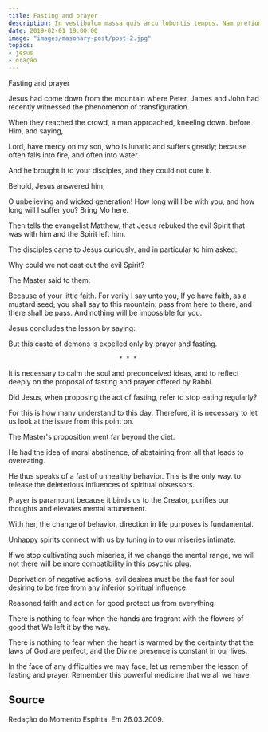```yaml
---
title: Fasting and prayer
description: In vestibulum massa quis arcu lobortis tempus. Nam pretium arcu in odio vulputate luctus.
date: 2019-02-01 19:00:00
image: "images/masonary-post/post-2.jpg"
topics: 
- jesus
- oração
---
```


Fasting and prayer

Jesus had come down from the mountain where Peter, James and John had recently
witnessed the phenomenon of transfiguration.

When they reached the crowd, a man approached, kneeling down.
before Him, and saying,

Lord, have mercy on my son, who is lunatic and suffers greatly; because
often falls into fire, and often into water.

And he brought it to your disciples, and they could not cure it.

Behold, Jesus answered him,

O unbelieving and wicked generation! How long will I be with you, and how long
will I suffer you? Bring Mo here.

Then tells the evangelist Matthew, that Jesus rebuked the evil Spirit that
was with him and the Spirit left him.

The disciples came to Jesus curiously, and in particular to him
asked:

Why could we not cast out the evil Spirit?

The Master said to them:

Because of your little faith. For verily I say unto you, If ye have faith,
as a mustard seed, you shall say to this mountain: pass from here to there, and there shall be
pass. And nothing will be impossible for you.

Jesus concludes the lesson by saying:

But this caste of demons is expelled only by prayer and fasting.

                                   * * *

It is necessary to calm the soul and preconceived ideas, and to reflect deeply
on the proposal of fasting and prayer offered by Rabbi.

Did Jesus, when proposing the act of fasting, refer to stop eating
regularly?

For this is how many understand to this day. Therefore, it is necessary to
let us look at the issue from this point on.

The Master's proposition went far beyond the diet.

He had the idea of ​​moral abstinence, of abstaining from all that
leads to overeating.

He thus speaks of a fast of unhealthy behavior. This is the only way.
to release the deleterious influences of spiritual obsessors.

Prayer is paramount because it binds us to the Creator, purifies our thoughts and
elevates mental attunement.

With her, the change of behavior, direction in life purposes is
fundamental.

Unhappy spirits connect with us by tuning in to our miseries
intimate.

If we stop cultivating such miseries, if we change the mental range, we will not
there will be more compatibility in this psychic plug.

Deprivation of negative actions, evil desires must be the fast for
soul desiring to be free from any inferior spiritual influence.

Reasoned faith and action for good protect us from everything.

There is nothing to fear when the hands are fragrant with the flowers of good that
We left it by the way.

There is nothing to fear when the heart is warmed by the certainty that the laws
of God are perfect, and the Divine presence is constant in our lives.

In the face of any difficulties we may face, let us remember the lesson of
fasting and prayer. Remember this powerful medicine that we all
we have.

## Source
Redação do Momento Espírita.
Em 26.03.2009.
